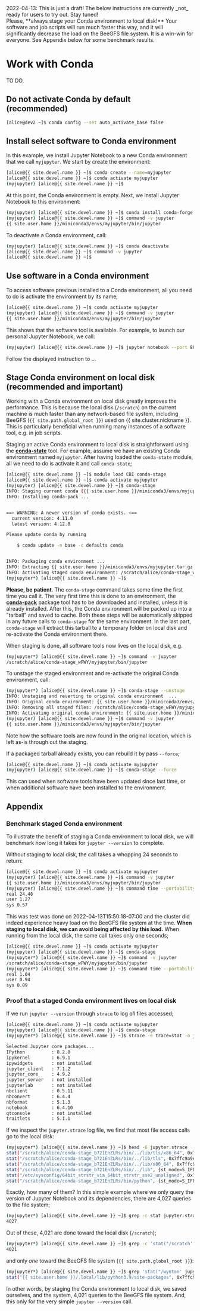 <div class="alert alert-warning" role="alert" markdown="1">
2022-04-13: This is just a draft! The below instructions are currently _not_ ready for users to try out. Stay tuned!
</div>

<div class="alert alert-warning" role="alert" markdown="1">
Please, **always stage your Conda environment to local disk!** Your software and job scripts will run much faster this way, and it will significantly decrease the load on the BeeGFS file system. It is a win-win for everyone. See Appendix below for some benchmark results.
</div>


# Work with Conda

TO DO.

## Do not activate Conda by default (recommended)

```sh
[alice@dev2 ~]$ conda config --set auto_activate_base false
```


## Install select software to Conda environment

In this example, we install Jupyter Notebook to a new Conda environment that we call `myjupyter`.  We start by create the environment:

```sh
[alice@{{ site.devel.name }} ~]$ conda create --name=myjupyter
[alice@{{ site.devel.name }} ~]$ conda activate myjupyter
(myjupyter) [alice@{{ site.devel.name }} ~]$
```

At this point, the Conda environment is empty. Next, we install Jupyter Notebook to this environment:

```sh
(myjupyter) [alice@{{ site.devel.name }} ~]$ conda install conda-forge::notebook
(myjupyter) [alice@{{ site.devel.name }} ~]$ command -v jupyter
{{ site.user.home }}/miniconda3/envs/myjupyter/bin/jupyter
```

To deactivate a Conda environment, call:

```sh
(myjupyter) [alice@{{ site.devel.name }} ~]$ conda deactivate
[alice@{{ site.devel.name }} ~]$ command -v jupyter
[alice@{{ site.devel.name }} ~]$ 
```


## Use software in a Conda environment

To access software previous installed to a Conda environment, all you need to do is activate the environment by its name;

```sh
[alice@{{ site.devel.name }} ~]$ conda activate myjupyter
(myjupyter) [alice@{{ site.devel.name }} ~]$ command -v jupyter
{{ site.user.home }}/miniconda3/envs/myjupyter/bin/jupyter
```

This shows that the software tool is available. For example, to launch our personal Jupyter Notebook, we call:

```sh
(myjupyter) [alice@{{ site.devel.name }} ~]$ jupyter notebook --port 8890
```

Follow the displayed instruction to ...



## Stage Conda environment on local disk (recommended and important)

Working with a Conda environment on local disk greatly improves the performance.  This is because the local disk (`/scratch`) on the current machine is much faster than any network-based file system, including BeeGFS (`{{ site.path.global_root }}`) used on {{ site.cluster.nickname }}.  This is particularly beneficial when running many instances of a software tool, e.g. in job scripts.

Staging an active Conda environment to local disk is straightforward using the **[conda-state]** tool.  For example, assume we have an existing Conda environment named `myjupyter`.  After having loaded the `conda-state` module, all we need to do is activate it and call `conda-state`;

```sh
[alice@{{ site.devel.name }} ~]$ module load CBI conda-stage
[alice@{{ site.devel.name }} ~]$ conda activate myjupyter
(myjupyter) [alice@{{ site.devel.name }} ~]$ conda-stage
INFO: Staging current conda ({{ site.user.home }}/miniconda3/envs/myjupyter) environment to local disk ...
INFO: Installing conda-pack ...


==> WARNING: A newer version of conda exists. <==
  current version: 4.11.0
  latest version: 4.12.0

Please update conda by running

    $ conda update -n base -c defaults conda


INFO: Packaging conda environment ...
INFO: Extracting {{ site.user.home }}/miniconda3/envs/myjupyter.tar.gz {{ site.user.home }} (83685342 bytes; 2022-04-13 16:58:23.000000000 -0700) to /scratch/alice/conda-stage_wFWY/myjupyter
INFO: Activating staged conda environment: /scratch/alice/conda-stage_wFWY/myjupyter
(myjupyter*) [alice@{{ site.devel.name }} ~]$
```

**Please, be patient**. The `conda-stage` command takes some time the first time you call it. The very first time this is done to an environment, the **[conda-pack]** package tool has to be downloaded and installed, unless it is already installed. After this, the Conda environment will be packed up into a "tarball" and saved to cache.  Both these steps will be automatically skipped in any future calls to `conda-stage` for the same environment.  In the last part, `conda-stage` will extract this tarball to a temporary folder on local disk and re-activate the Conda environment there.

When staging is done, all software tools now lives on the local disk, e.g.

```sh
(myjupyter*) [alice@{{ site.devel.name }} ~]$ command -v jupyter
/scratch/alice/conda-stage_wFWY/myjupyter/bin/jupyter
```

To unstage the staged environment and re-activate the original Conda environment, call:

```sh
(myjupyter*) [alice@{{ site.devel.name }} ~]$ conda-stage --unstage
INFO: Unstaging and reverting to original conda environment  ...
INFO: Original conda environment: {{ site.user.home }}/miniconda3/envs/myjupyter
INFO: Removing all staged files: /scratch/alice/conda-stage_wFWY/myjupyter
INFO: Activating original conda environment: {{ site.user.home }}/miniconda3/envs/myjupyter
(myjupyter) [alice@{{ site.devel.name }} ~]$ command -v jupyter
{{ site.user.home }}/miniconda3/envs/myjupyter/bin/jupyter
```

Note how the software tools are now found in the original location, which is left as-is through out the staging.


If a packaged tarball already exists, you can rebuild it by pass `--force`;

```sh
[alice@{{ site.devel.name }} ~]$ conda activate myjupyter
(myjupyter) [alice@{{ site.devel.name }} ~]$ conda-stage --force
```

This can used when software tools have been updated since last time, or when additional software have been installed to the environment.


## Appendix

### Benchmark staged Conda environment

To illustrate the benefit of staging a Conda environment to local disk, we will benchmark how long it takes for `jupyter --version` to complete.

Without staging to local disk, the call takes a whopping 24 seconds to return:

```sh
[alice@{{ site.devel.name }} ~]$ conda activate myjupyter
(myjupyter) [alice@{{ site.devel.name }} ~]$ command -v jupyter
{{ site.user.home }}/miniconda3/envs/myjupyter/bin/jupyter
(myjupyter) [alice@{{ site.devel.name }} ~]$ command time --portability jupyter --version > /dev/null
real 24.48
user 1.27
sys 0.57
```

This was test was done on 2022-04-13T15:50:18-07:00 and the cluster did indeed experience heavy load on the BeeGFS file system at the time.  **When staging to local disk, we can avoid being affected by this load.**  When running from the local disk, the same call takes only one seconds;

```sh
[alice@{{ site.devel.name }} ~]$ conda activate myjupyter
(myjupyter) [alice@{{ site.devel.name }} ~]$ conda-stage
(myjupyter*) [alice@{{ site.devel.name }} ~]$ command -v jupyter
/scratch/alice/conda-stage_wFWY/myjupyter/bin/jupyter
(myjupyter*) [alice@{{ site.devel.name }} ~]$ command time --portability jupyter --version > /dev/null
real 1.04
user 0.94
sys 0.09
```


### Proof that a staged Conda environment lives on local disk

If we run `jupyter --version` through `strace` to log _all_ files accessed;

```sh
[alice@{{ site.devel.name }} ~]$ conda activate myjupyter
(myjupyter) [alice@{{ site.devel.name }} ~]$ conda-stage
(myjupyter*) [alice@{{ site.devel.name }} ~]$ strace -e trace=stat -o jupyter.strace jupyter --version

Selected Jupyter core packages...
IPython          : 8.2.0
ipykernel        : 6.9.1
ipywidgets       : not installed
jupyter_client   : 7.1.2
jupyter_core     : 4.9.2
jupyter_server   : not installed
jupyterlab       : not installed
nbclient         : 0.5.11
nbconvert        : 6.4.4
nbformat         : 5.1.3
notebook         : 6.4.10
qtconsole        : not installed
traitlets        : 5.1.1
```

If we inspect the `jupyter.strace` log file, we find that most file access calls go to the local disk:

```sh
(myjupyter*) [alice@{{ site.devel.name }} ~]$ head -6 jupyter.strace 
stat("/scratch/alice/conda-stage_b721EnZLRs/bin/../lib/tls/x86_64", 0x7ffc9a9ea980) = -1 ENOENT (No such file or directory)
stat("/scratch/alice/conda-stage_b721EnZLRs/bin/../lib/tls", 0x7ffc9a9ea980) = -1 ENOENT (No such file or directory)
stat("/scratch/alice/conda-stage_b721EnZLRs/bin/../lib/x86_64", 0x7ffc9a9ea980) = -1 ENOENT (No such file or directory)
stat("/scratch/alice/conda-stage_b721EnZLRs/bin/../lib", {st_mode=S_IFDIR|0755, st_size=8192, ...}) = 0
stat("/etc/sysconfig/64bit_strstr_via_64bit_strstr_sse2_unaligned", 0x7ffc9a9eaf10) = -1 ENOENT (No such file or directory)
stat("/scratch/alice/conda-stage_b721EnZLRs/bin/python", {st_mode=S_IFREG|0755, st_size=15880080, ...}) = 0
```

Exactly, how many of them?  In this simple example where we only query the version of Jupyter Notebook and its dependencies, there are 4,027 queries to the file system;

```sh
(myjupyter*) [alice@{{ site.devel.name }} ~]$ grep -c stat jupyter.strace 
4027
```

Out of these, 4,021 are done toward the local disk (`/scratch`);

```sh
(myjupyter*) [alice@{{ site.devel.name }} ~]$ grep -c 'stat("/scratch' jupyter.strace 
4021
```

and only _one_ toward the BeeGFS file system (`{{ site.path.global_root }}`):

```sh
(myjupyter*) [alice@{{ site.devel.name }} ~]$ grep 'stat("/wynton' jupyter.strace 
stat("{{ site.user.home }}/.local/lib/python3.9/site-packages", 0x7ffc9a9ea820) = -1 ENOENT (No such file or directory)
```

In other words, by staging the Conda environment to local disk, we saved ourselves, and the system, 4,021 queries to the BeeGFS file system. And, this only for the very simple `jupyter --version` call.


[conda-state]: https://github.com/HenrikBengtsson/conda-stage/
[conda-pack]: https://conda.github.io/conda-pack/
